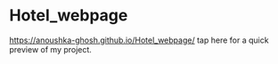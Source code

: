 # Hotel_webpage
https://anoushka-ghosh.github.io/Hotel_webpage/ tap here for a quick preview of my project.
